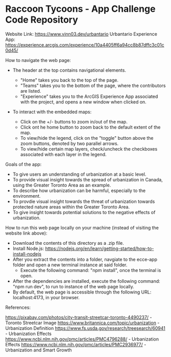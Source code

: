 # Raccoon Tycoons - App Challenge Code Repository

Website Link: https://www.vinn03.dev/urbantario
Urbantario Experience App: https://experience.arcgis.com/experience/10a4405ff6a94cc8b87dffc3c01c0d45/

How to navigate the web page:
- The header at the top contains navigational elements.
  - "Home" takes you back to the top of the page.
  - "Teams" takes you to the bottom of the page, where the contributors are listed.
  - "Experience" takes you to the ArcGIS Experience App associated with the project, and opens a new window when clicked on.
  
- To interact with the embedded maps:
  - Click on the +/- buttons to zoom in/out of the map.
  - Click ont he home button to zoom back to the default extent of the map.
  - To view/hide the legend, click on the "toggle" button above the zoom buttons, denoted by two parallel arrows.
  - To view/hide certain map layers, check/uncheck the checkboxes associated with each layer in the legend.

Goals of the app:
- To give users an understanding of urbanization at a basic level.
- To provide visual insight towards the spread of urbanization in Canada, using the Greater Toronto Area as an example.
- To describe how urbanization can be harmful, especially to the environment.
- To provdie visual insight towards the threat of urbanization towards protected nature areas within the Greater Toronto Area.
- To give insight towards potential solutions to the negative effects of urbanization.

How to run this web page locally on your machine (instead of visiting the website link above):
- Download the contents of this directory as a .zip file.
- Install Node.js: https://nodejs.org/en/learn/getting-started/how-to-install-nodejs
- After you extract the contents into a folder, navgiate to the ecce-app folder and open a new terminal instance at said folder.
  - Execute the following command: "npm install", once the terminal is open.
- After the dependencies are installed, execute the following command: "npm run dev", to run to instance of the web page locally.
- By default, the web page is accessible through the following URL: localhost:4173, in your browser.
  
References:

https://pixabay.com/photos/city-transit-streetcar-toronto-4490237/ - Toronto Streetcar Image
https://www.britannica.com/topic/urbanization - Urbanization Definition
https://www.fs.usda.gov/research/treesearch/60941 - Urbanization Effects
https://www.ncbi.nlm.nih.gov/pmc/articles/PMC4796288/ - Urbanization Effects
https://www.ncbi.nlm.nih.gov/pmc/articles/PMC2936977/ - Urbanization and Smart Growth
